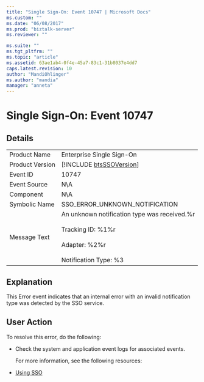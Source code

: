 ```yaml
---
title: "Single Sign-On: Event 10747 | Microsoft Docs"
ms.custom: ""
ms.date: "06/08/2017"
ms.prod: "biztalk-server"
ms.reviewer: ""

ms.suite: ""
ms.tgt_pltfrm: ""
ms.topic: "article"
ms.assetid: 63ae1ab4-0f4e-45a7-83c1-31b8037e4dd7
caps.latest.revision: 10
author: "MandiOhlinger"
ms.author: "mandia"
manager: "anneta"
---
```

# Single Sign-On: Event 10747
## Details  

|                 |                                                                                                                                        |
|-----------------|----------------------------------------------------------------------------------------------------------------------------------------|
|  Product Name   |                                                       Enterprise Single Sign-On                                                        |
| Product Version |                                      [!INCLUDE [btsSSOVersion](../includes/btsssoversion-md.md)]                                       |
|    Event ID     |                                                                 10747                                                                  |
|  Event Source   |                                                                  N\A                                                                   |
|    Component    |                                                                  N\A                                                                   |
|  Symbolic Name  |                                                     SSO_ERROR_UNKNOWN_NOTIFICATION                                                     |
|  Message Text   | An unknown notification type was received.%r<br /><br /> Tracking ID: %1%r<br /><br /> Adapter: %2%r<br /><br /> Notification Type: %3 |

## Explanation  
 This Error event indicates that an internal error with an invalid notification type was detected by the SSO service.  

## User Action  
 To resolve this error, do the following:  

- Check the system and application event logs for associated events.  

  For more information, see the following resources:  

- [Using SSO](../core/using-sso.md)

